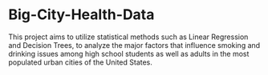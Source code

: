 # Big-City-Health-Data
This project aims to utilize statistical methods such as Linear Regression and Decision Trees, to analyze the major factors that influence smoking and drinking issues among high school students as well as adults in the most populated urban cities of the United States. 
